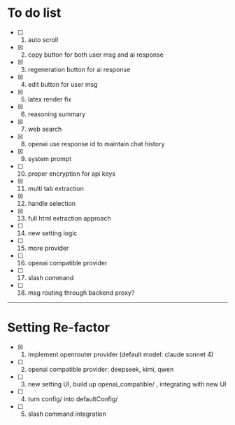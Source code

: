 # To do list

- [ ] 1. auto scroll
- [x] 2. copy button for both user msg and ai response
- [x] 3. regeneration button for ai response
- [x] 4. edit button for user msg
- [x] 5. latex render fix
- [x] 6. reasoning summary
- [x] 7. web search
- [x] 8. openai use response id to maintain chat history
- [x] 9. system prompt
- [ ] 10. proper encryption for api keys
- [x] 11. multi tab extraction
- [x] 12. handle selection
- [x] 13. full html extraction approach
- [ ] 14. new setting logic
- [ ] 15. more provider
- [ ] 16. openai compatible provider
- [ ] 17. slash command
- [ ] 18. msg routing through backend proxy?

---

# Setting Re-factor

- [x] 1. implement openrouter provider (default model: claude sonnet 4)
- [ ] 2. openai compatible provider: deepseek, kimi, qwen
- [ ] 3. new setting UI, build up openai_compatible/ , integrating with new UI
- [ ] 4. turn config/ into defaultConfig/
- [ ] 5. slash command integration
